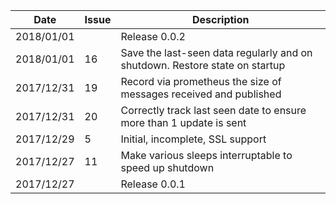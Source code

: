 |Date      |Issue |Description                                                                                              |
|----------|------|---------------------------------------------------------------------------------------------------------|
|2018/01/01|      |Release 0.0.2                                                                                            |
|2018/01/01|16    |Save the last-seen data regularly and on shutdown.  Restore state on startup                             |
|2017/12/31|19    |Record via prometheus the size of messages received and published                                        |
|2017/12/31|20    |Correctly track last seen date to ensure more than 1 update is sent                                      |
|2017/12/29|5     |Initial, incomplete, SSL support                                                                         |
|2017/12/27|11    |Make various sleeps interruptable to speed up shutdown                                                   |
|2017/12/27|      |Release 0.0.1                                                                                            |

